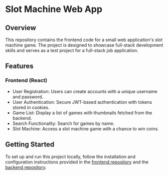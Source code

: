 # Slot Machine Web App


## Overview

This repository contains the frontend code for a small web application's slot machine game. The project is designed to showcase full-stack development skills and serves as a test project for a full-stack job application.

## Features

### Frontend (React)

- User Registration: Users can create accounts with a unique username and password.
- User Authentication: Secure JWT-based authentication with tokens stored in cookies.
- Game List: Display a list of games with thumbnails fetched from the backend.
- Search Functionality: Search for games by name.
- Slot Machine: Access a slot machine game with a chance to win coins.

## Getting Started

To set up and run this project locally, follow the installation and configuration instructions provided in the [frontend repository](https://github.com/FuriousGopher/konan_gaming_full_stack_front) and the [backend repository](https://github.com/FuriousGopher/konan_gaming_full_stack_back).
